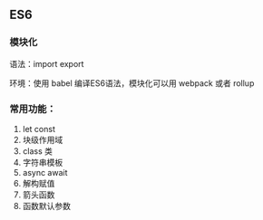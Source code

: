 ## ES6

### 模块化

语法：import  	export

环境：使用 babel 编译ES6语法，模块化可以用 webpack 或者 rollup
### 常用功能：

1. let 	const 
2. 块级作用域
3. class 类
4. 字符串模板
5. async   await
6. 解构赋值
7. 箭头函数
8. 函数默认参数

